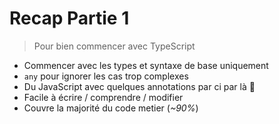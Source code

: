# Recap Partie 1

> Pour bien commencer avec TypeScript

- Commencer avec les types et syntaxe de base uniquement
- `any` pour ignorer les cas trop complexes
- Du JavaScript avec quelques annotations par ci par là 🧂
- Facile à écrire / comprendre / modifier
- Couvre la majorité du code metier (_~90%_)
